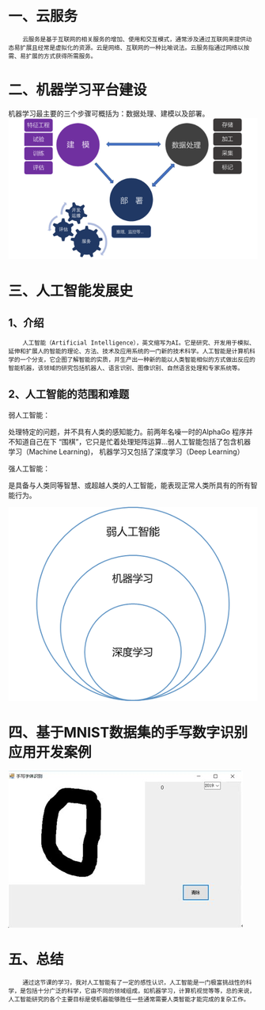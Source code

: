 # 一、云服务
        云服务是基于互联网的相关服务的增加、使用和交互模式，通常涉及通过互联网来提供动态易扩展且经常是虚拟化的资源。云是网络、互联网的一种比喻说法。云服务指通过网络以按需、易扩展的方式获得所需服务。
# 二、机器学习平台建设
机器学习最主要的三个步骤可概括为：数据处理、建模以及部署。
![](media/1.jpg)
# 三、人工智能发展史
## 1、介绍
        人工智能（Artificial Intelligence），英文缩写为AI。它是研究、开发用于模拟、延伸和扩展人的智能的理论、方法、技术及应用系统的一门新的技术科学。人工智能是计算机科学的一个分支，它企图了解智能的实质，并生产出一种新的能以人类智能相似的方式做出反应的智能机器，该领域的研究包括机器人、语言识别、图像识别、自然语言处理和专家系统等。
## 2、人工智能的范围和难题
弱人工智能：

处理特定的问题，并不具有人类的感知能力。前两年名噪一时的AlphaGo 程序并不知道自己在下 “围棋”，它只是忙着处理矩阵运算…弱人工智能包括了包含机器学习（Machine Learning)， 机器学习又包括了深度学习（Deep Learning）

强人工智能：

是具备与人类同等智慧、或超越人类的人工智能，能表现正常人类所具有的所有智能行为。

![](media/2.jpg)
# 四、基于MNIST数据集的手写数字识别应用开发案例
![](media/3.jpg)
# 五、总结
        通过这节课的学习，我对人工智能有了一定的感性认识，人工智能是一门极富挑战性的科学，是包括十分广泛的科学，它由不同的领域组成，如机器学习，计算机视觉等等，总的来说，人工智能研究的各个主要目标是使机器能够胜任一些通常需要人类智能才能完成的复杂工作。